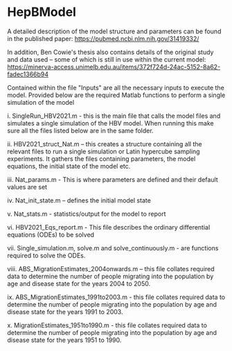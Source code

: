 # HepBModel

A detailed description of the model structure and parameters can be found in the published paper: https://pubmed.ncbi.nlm.nih.gov/31419332/

In addition, Ben Cowie's thesis also contains details of the original study and data used – some of which is still in use within the current model: https://minerva-access.unimelb.edu.au/items/372f724d-24ac-5152-8a62-fadec1366b94

Contained within the file "Inputs" are all the necessary inputs to execute the model. Provided below are the required Matlab functions to perform a single simulation of the model

i.	SingleRun_HBV2021.m -  this is the main file that calls the model files and simulates a single simulation of the HBV model. When running this make sure all the files listed below are in the same folder.

ii.	HBV2021_struct_Nat.m – this creates a structure containing all the relevant files to run a single simulation or Latin hypercube sampling experiments. It gathers the files containing parameters, the model equations, the initial state of the model etc. 

iii. Nat_params.m - This is where parameters are defined and their default values are set

iv.	Nat_init_state.m – defines the initial model state

v.	Nat_stats.m - statistics/output for the model to report

vi.	HBV2021_Eqs_report.m - This file describes the ordinary differential equations (ODEs) to be solved

vii.	Single_simulation.m, solve.m and solve_continuously.m - are functions required to solve the ODEs.

viii.	ABS_MigrationEstimates_2004onwards.m – this file collates required data to determine the number of people migrating into the population by age and disease state for the years 2004 to 2050. 

ix.	ABS_MigrationEstimates_1991to2003.m - this file collates required data to determine the number of people migrating into the population by age and disease state for the years 1991 to 2003.

x.	MigrationEstimates_1951to1990.m - this file collates required data to determine the number of people migrating into the population by age and disease state for the years 1951 to 1990.
